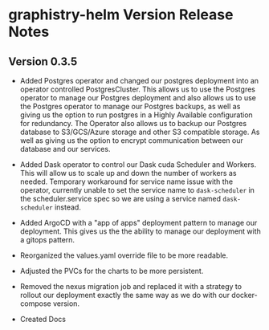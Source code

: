 # graphistry-helm Version Release Notes

## Version 0.3.5


*   Added Postgres operator and changed our postgres deployment into an operator controlled PostgresCluster.
    This allows us to use the Postgres operator to manage our Postgres deployment and also allows us to use the Postgres operator to manage our Postgres backups, as well as giving us the option to run postgres in a Highly Available configuration for redundancy. The Operator also allows us to backup our Postgres database to S3/GCS/Azure storage and other S3 compatible storage. As well as giving us the option to encrypt communication between our database and our services.

*   Added Dask operator to control our Dask cuda Scheduler and Workers. 
    This will allow us to scale up and down the number of workers as needed. 
    Temporary workaround for service name issue with the operator, 
    currently unable to set the service name to `dask-scheduler` in the scheduler.service spec 
    so we are using a service named `dask-scheduler` instead.

*   Added ArgoCD with a "app of apps" deployment pattern to manage our deployment. This gives us the 
    the ability to manage our deployment with a gitops pattern.     

*   Reorganized the values.yaml override file to be more readable.
*   Adjusted the PVCs for the charts to be more persistent.

*   Removed the nexus migration job and replaced it with a strategy to rollout our deployment exactly 
    the same way as we do with our docker-compose version.

*   Created Docs

